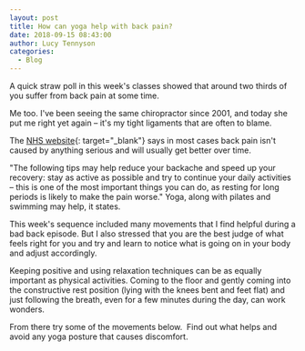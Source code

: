 ```yaml
---
layout: post
title: How can yoga help with back pain?
date: 2018-09-15 08:43:00
author: Lucy Tennyson
categories:
  - Blog
---
```


A quick straw poll in this week's classes showed that around two thirds of&nbsp; you suffer from back pain at some time.

Me too. I've been seeing the same chiropractor since 2001, and today she put me right yet again – it's my tight ligaments that are often to blame.

The [NHS website](https://www.nhs.uk/conditions/back-pain/){: target="_blank"} says in most cases back pain isn't caused by anything serious and will usually get better over time.

"The following tips may help reduce your backache and speed up your recovery: stay as active as possible and try to continue your daily activities – this is one of the most important things you can do, as resting for long periods is likely to make the pain worse." Yoga, along with pilates and swimming may help, it states.

This week's sequence included many movements that I find helpful during a bad back episode. But I also stressed that you are the best judge of what feels right for you and try and learn to notice what is going on in your body and adjust accordingly.

Keeping positive and using relaxation techniques can be as equally important as physical activities. Coming to the floor and gently coming into the constructive rest position (lying with the knees bent and feet flat) and just following the breath, even for a few minutes during the day, can work wonders.

From there try some of the movements below.&nbsp; Find out what helps and avoid any yoga posture that causes discomfort.